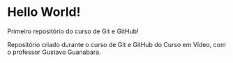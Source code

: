 # Hello World!
 Primeiro repositório do curso de Git e GitHub!

Repositório criado durante o curso de Git e GitHub do Curso em Vídeo, com o professor Gustavo Guanabara.
